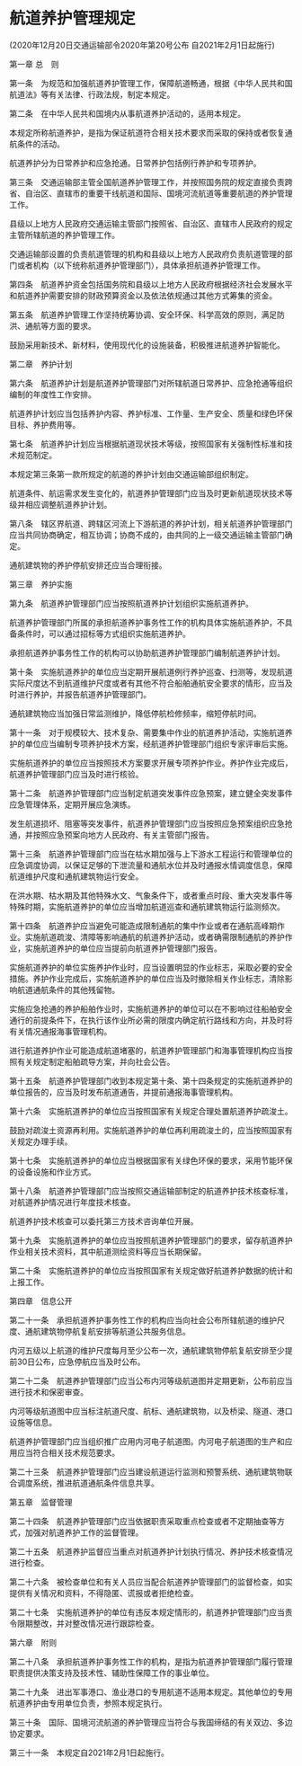 # 航道养护管理规定

(2020年12月20日交通运输部令2020年第20号公布 自2021年2月1日起施行)



第一章 总  则



第一条  为规范和加强航道养护管理工作，保障航道畅通，根据《中华人民共和国航道法》等有关法律、行政法规，制定本规定。

第二条  在中华人民共和国境内从事航道养护活动的，适用本规定。

本规定所称航道养护，是指为保证航道符合相关技术要求而采取的保持或者恢复通航条件的活动。

航道养护分为日常养护和应急抢通。日常养护包括例行养护和专项养护。

第三条  交通运输部主管全国航道养护管理工作，并按照国务院的规定直接负责跨省、自治区、直辖市的重要干线航道和国际、国境河流航道等重要航道的养护管理工作。

县级以上地方人民政府交通运输主管部门按照省、自治区、直辖市人民政府的规定主管所辖航道的养护管理工作。

交通运输部设置的负责航道管理的机构和县级以上地方人民政府负责航道管理的部门或者机构（以下统称航道养护管理部门），具体承担航道养护管理工作。

第四条  航道养护资金包括国务院和县级以上地方人民政府根据经济社会发展水平和航道养护需要安排的财政预算资金以及依法依规通过其他方式筹集的资金。

第五条  航道养护管理工作坚持统筹协调、安全环保、科学高效的原则，满足防洪、通航等方面的要求。

鼓励采用新技术、新材料，使用现代化的设施装备，积极推进航道养护智能化。



第二章  养护计划



第六条  航道养护计划是航道养护管理部门对所辖航道日常养护、应急抢通等组织编制的年度性工作安排。

航道养护计划应当包括养护内容、养护标准、工作量、生产安全、质量和绿色环保目标、养护费用等。

第七条  航道养护计划应当根据航道现状技术等级，按照国家有关强制性标准和技术规范制定。

本规定第三条第一款所规定的航道的养护计划由交通运输部组织制定。

航道条件、航运需求发生变化的，航道养护管理部门应当及时更新航道现状技术等级并相应调整航道养护计划。

第八条  辖区界航道、跨辖区河流上下游航道的养护计划，相关航道养护管理部门应当共同协商确定，相互协调；协商不成的，由共同的上一级交通运输主管部门确定。

通航建筑物的养护停航安排还应当合理衔接。



第三章  养护实施



第九条  航道养护管理部门应当按照航道养护计划组织实施航道养护。

航道养护管理部门所属的承担航道养护事务性工作的机构具体实施航道养护，不具备条件时，可以通过招标等方式组织实施航道养护。

承担航道养护事务性工作的机构可以协助航道养护管理部门编制航道养护计划。

第十条  实施航道养护的单位应当定期开展航道例行养护巡查、扫测等，发现航道实际尺度达不到航道维护尺度或者有其他不符合船舶通航安全要求的情形，应当及时进行养护，并报告航道养护管理部门。

通航建筑物应当加强日常监测维护，降低停航检修频率，缩短停航时间。

第十一条  对于规模较大、技术复杂、需要集中作业的航道养护活动，实施航道养护的单位应当编制专项养护技术方案，经航道养护管理部门组织专家评审后实施。

实施航道养护的单位应当按照技术方案要求开展专项养护作业。养护作业完成后，航道养护管理部门应当及时进行核验。

第十二条  航道养护管理部门应当制定航道突发事件应急预案，建立健全突发事件应急管理体系，定期开展应急演练。

发生航道损坏、阻塞等突发事件，航道养护管理部门应当按照应急预案组织应急抢通，并按照应急预案向地方人民政府、有关主管部门报告。

第十三条  航道养护管理部门应当在枯水期加强与上下游水工程运行和管理单位的应急调度协调，以保证足够的下泄流量和通航水位并及时通报水情调度信息，保障航道维护尺度和通航建筑物运行安全。

在洪水期、枯水期及其他特殊水文、气象条件下，或者重点时段、重大突发事件等特殊时期，实施航道养护的单位应当增加航道巡查和通航建筑物运行监测频次。

第十四条  航道养护应当避免可能造成限制通航的集中作业或者在通航高峰期作业。实施航道疏浚、清障等影响通航的航道养护活动，或者确需限制通航的养护作业，实施航道养护的单位应当提前向航道养护管理部门报告。

实施航道养护的单位实施养护作业时，应当设置明显的作业标志，采取必要的安全措施。养护作业完成后，实施航道养护的单位应当及时撤除相关作业标志，清除影响航道通航条件的其他残留物。

实施应急抢通的养护船舶作业时，实施航道养护的单位可以在不影响过往船舶安全通行的前提条件下，在执行该作业所必需的限度内确定航行路线和方向，并及时将有关情况通报海事管理机构。

进行航道养护作业可能造成航道堵塞的，航道养护管理部门和海事管理机构应当按照有关规定制定船舶疏导方案，并向社会公告。

第十五条  航道养护管理部门收到本规定第十条、第十四条规定的实施航道养护的单位报告的，应当及时发布航道通告，并提前通报海事管理机构。

第十六条  实施航道养护的单位应当按照国家有关规定合理处置航道养护疏浚土。

鼓励对疏浚土资源再利用。实施航道养护的单位再利用疏浚土的，应当按照国家有关规定办理手续。

第十七条  实施航道养护的单位应当根据国家有关绿色环保的要求，采用节能环保的设备设施和作业方式。

第十八条  航道养护管理部门应当按照交通运输部制定的航道养护技术核查标准，对航道养护情况进行年度技术核查。

航道养护技术核查可以委托第三方技术咨询单位开展。

第十九条  实施航道养护的单位应当按照航道养护管理部门的要求，留存航道养护作业相关技术资料，其中航道测绘资料等应当长期保留。

第二十条  实施航道养护的单位应当按照国家有关规定做好航道养护数据的统计和上报工作。



第四章  信息公开



第二十一条  承担航道养护事务性工作的机构应当向社会公布所辖航道的维护尺度、通航建筑物停航复航安排等航道公共服务信息。

内河五级以上航道的维护尺度每月至少公布一次，通航建筑物停航复航安排至少提前30日公布，应急停航应当及时公布。

第二十二条  航道养护管理部门应当公布内河等级航道图并定期更新，公布前应当进行技术和保密审查。

内河等级航道图中应当标注航道尺度、航标、通航建筑物，以及桥梁、隧道、港口设施等信息。

航道养护管理部门应当组织推广应用内河电子航道图。内河电子航道图的生产和应用应当符合相关技术规范要求。

第二十三条  航道养护管理部门应当建设航道运行监测和预警系统、通航建筑物联合调度系统，推进航道通航条件信息共享。



第五章  监督管理



第二十四条  航道养护管理部门应当依据职责采取重点检查或者不定期抽查等方式，加强对航道养护工作的监督管理。

第二十五条  航道养护监督应当重点对航道养护计划执行情况、养护技术核查情况进行检查。

第二十六条  被检查单位和有关人员应当配合航道养护管理部门的监督检查，如实提供有关情况和资料，不得隐匿、谎报或者拒绝检查。

第二十七条  实施航道养护的单位有违反本规定情形的，航道养护管理部门应当责令限期整改，并对整改情况进行跟踪检查。



第六章  附则



第二十八条  承担航道养护事务性工作的机构，是指为航道养护管理部门履行管理职责提供决策支持及技术性、辅助性保障工作的事业单位。

第二十九条  进出军事港口、渔业港口的专用航道不适用本规定。其他单位的专用航道养护由专用单位负责，参照本规定执行。

第三十条  国际、国境河流航道的养护管理应当符合与我国缔结的有关双边、多边协定要求。

第三十一条  本规定自2021年2月1日起施行。